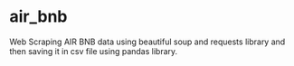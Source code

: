 # air_bnb
Web Scraping AIR BNB data using beautiful soup and requests library and then saving it in csv file using pandas library.
